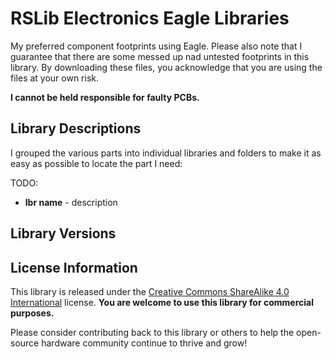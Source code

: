 
RSLib Electronics Eagle Libraries
=================================

My preferred component footprints using Eagle. 
Please also note that I guarantee that there are some messed up nad untested footprints in this library. 
By downloading these files, you acknowledge that you are using the files at your own risk. 

**I cannot be held responsible for faulty PCBs.**

Library Descriptions
----------------

I grouped the various parts into individual libraries and folders to make it as easy as possible to locate the part I need:

TODO:

* **lbr name** - description 


Library Versions
----------------



License Information
-------------------

This library is released under the [Creative Commons ShareAlike 4.0 International](https://creativecommons.org/licenses/by-sa/4.0/) license. 
**You are welcome to use this library for commercial purposes.**

Please consider contributing back to this library or others to help the open-source hardware community continue to thrive and grow! 
